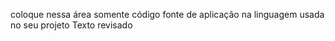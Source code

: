 coloque nessa área somente código fonte de aplicação na linguagem usada no seu projeto
Texto revisado
